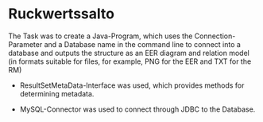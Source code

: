 # Ruckwertssalto

The Task was to create a Java-Program, which uses the Connection-Parameter and a Database name in the command line to connect into a database and outputs the structure as an EER diagram and relation model (in formats suitable for files, for example, PNG for the EER and TXT for the RM)

* ResultSetMetaData-Interface was used, which provides methods for determining metadata.

* MySQL-Connector was used to connect through JDBC to the Database.

